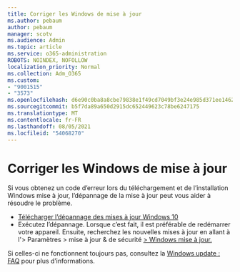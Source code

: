 ```yaml
---
title: Corriger les Windows de mise à jour
ms.author: pebaum
author: pebaum
manager: scotv
ms.audience: Admin
ms.topic: article
ms.service: o365-administration
ROBOTS: NOINDEX, NOFOLLOW
localization_priority: Normal
ms.collection: Adm_O365
ms.custom:
- "9001515"
- "3573"
ms.openlocfilehash: d6e90c0ba8a8cbe79838e1f49cd7049bf3e24e985d371ee1462d50e47834cdac
ms.sourcegitcommit: b5f7da89a650d2915dc652449623c78be6247175
ms.translationtype: MT
ms.contentlocale: fr-FR
ms.lasthandoff: 08/05/2021
ms.locfileid: "54068270"
---
```

# <a name="fix-windows-update-errors"></a>Corriger les Windows de mise à jour

Si vous obtenez un code d’erreur lors du téléchargement  et de l’installation Windows mise à jour, l’dépannage de la mise à jour peut vous aider à résoudre le problème.

- [Télécharger l’dépannage des mises à jour Windows 10](https://support.microsoft.com/help/4027322/windows-update-troubleshooter)
- Exécutez l’dépannage. Lorsque c’est fait, il est préférable de redémarrer votre appareil. Ensuite, recherchez les nouvelles mises à jour en allant à l'> Paramètres > mise à jour & de sécurité [> Windows mise à jour.](ms-settings:windowsupdate)

Si celles-ci ne fonctionnent toujours pas, consultez la [Windows update : FAQ](https://support.microsoft.com/help/12373/windows-update-faq) pour plus d’informations.
